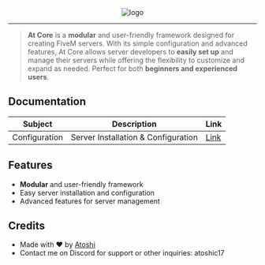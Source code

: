 <div align="center">
  <img src="https://i.postimg.cc/FHLptbK9/at-core-banner-with-outline.png" alt="logo">
</div>

---

> **At Core** is a **modular** and user-friendly framework designed for creating FiveM servers. With its simple configuration and advanced features, At Core allows server developers to **easily set up** and manage their servers while offering the flexibility to customize and expand as needed. Perfect for both **beginners and experienced users**.

## Documentation
| Subject | Description | Link |
|-------|-------------|------|
| Configuration | Server Installation & Configuration | [Link](./docs/CONFIGURATION.md) |

## Features
- **Modular** and user-friendly framework
- Easy server installation and configuration
- Advanced features for server management

## Credits
- Made with ❤️ by [Atoshi](https://github.com/atoshit/)
- Contact me on Discord for support or other inquiries: atoshic17